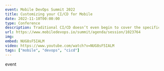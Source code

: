 ```yaml
---
event: Mobile DevOps Summit 2022
title: Customizing your CI/CD for Mobile
date: 2022-11-10T00:00:00
type: Conference
description: Traditional CI/CD doesn’t even begin to cover the specific needs of mobile deployments, but building new tooling from scratch or ripping out existing setups can be a daunting, expensive endeavor. In this talk, we’ll cover the specifics of Mobile CI/CD and how you can build a continuous delivery process that supports the full range of mobile use cases and lives alongside your existing infrastructure. We’ll also discuss where traditional CI/CD falls short and best practices for reliably building, testing, and releasing high quality mobile apps.
url: https://www.mobiledevops.io/summit/agenda/session/1023764
img:
embed: NUG8sF5IALM
video: https://www.youtube.com/watch?v=NUG8sF5IALM
tags: ["mobile", "devops", "cicd"]
---
```

event
